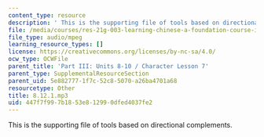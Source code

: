 ```yaml
---
content_type: resource
description: ' This is the supporting file of tools based on directional complements. '
file: /media/courses/res-21g-003-learning-chinese-a-foundation-course-in-mandarin-spring-2011/447f7f997b1853e812990dfed4037fe2_8.12.1.mp3
file_type: audio/mpeg
learning_resource_types: []
license: https://creativecommons.org/licenses/by-nc-sa/4.0/
ocw_type: OCWFile
parent_title: 'Part III: Units 8-10 / Character Lesson 7'
parent_type: SupplementalResourceSection
parent_uid: 5e882777-1f7c-52c8-5070-a26ba4701a68
resourcetype: Other
title: 8.12.1.mp3
uid: 447f7f99-7b18-53e8-1299-0dfed4037fe2
---
```

 This is the supporting file of tools based on directional complements. 